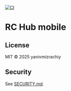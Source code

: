 [![CI](https://github.com/yanivmizrachiy/rc-hub/actions/workflows/ci.yml/badge.svg)](https://github.com/yanivmizrachiy/rc-hub/actions/workflows/ci.yml)

# RC Hub mobile

## License
MIT © 2025 yanivmizrachiy

## Security
See [SECURITY.md](SECURITY.md).
